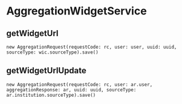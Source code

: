 # AggregationWidgetService
## getWidgetUrl
    
    new AggregationRequest(requestCode: rc, user: user, uuid: uuid, sourceType: wic.sourceType).save()
## getWidgetUrlUpdate
    
    new AggregationRequest(requestCode: rc, user: ar.user, aggregationResponse: ar, uuid: uuid, sourceType: ar.institution.sourceType).save()
